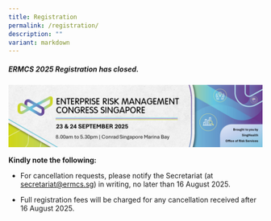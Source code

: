 ```yaml
---
title: Registration
permalink: /registration/
description: ""
variant: markdown
---
```

##### **ERMCS 2025 Registration has closed.**
![](/images/ERMCS%202025/ERMCS_2025_banner_for_website_reg_section_v1.png)

**Kindly note the following:**

* For cancellation requests, please notify the Secretariat (at secretariat@ermcs.sg) in writing, no later than 16 August 2025.

* Full registration fees will be charged for any cancellation received after 16 August 2025.